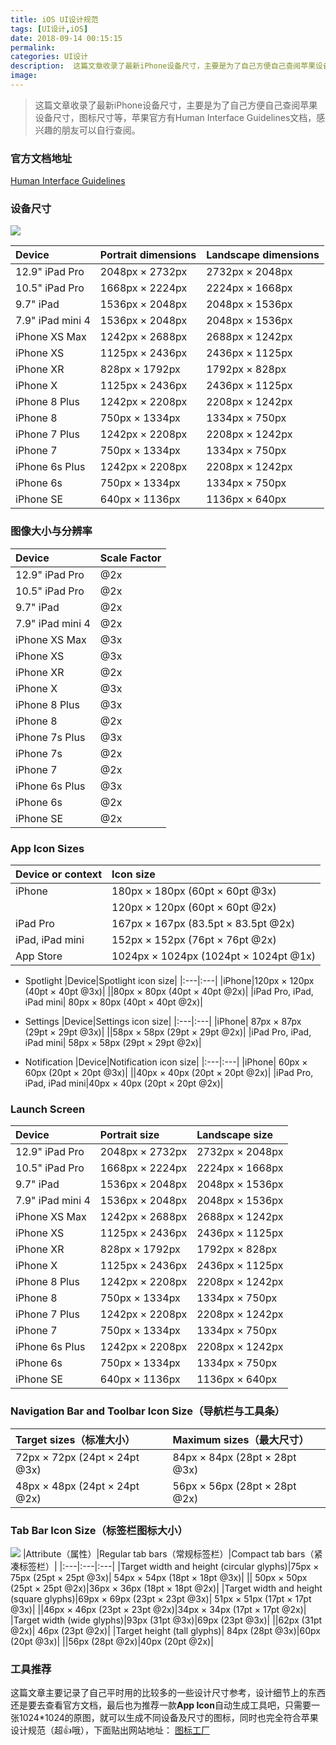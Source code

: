 ```yaml
---
title: iOS UI设计规范
tags: [UI设计,iOS]
date: 2018-09-14 00:15:15
permalink:
categories: UI设计
description:  这篇文章收录了最新iPhone设备尺寸，主要是为了自己方便自己查阅苹果设备尺寸，图标尺寸等，苹果官方有Human Interface Guidelines文档，感兴趣的朋友可以自行查阅。
image:
---
```

<p class="description"></p>


<!-- more -->

> 这篇文章收录了最新iPhone设备尺寸，主要是为了自己方便自己查阅苹果设备尺寸，图标尺寸等，苹果官方有Human Interface Guidelines文档，感兴趣的朋友可以自行查阅。
### 官方文档地址
[Human Interface Guidelines](https://developer.apple.com/design/human-interface-guidelines/)

### 设备尺寸
![](https://ws1.sinaimg.cn/large/0069RVTdly1fv8b4605d6j313w0ey755.jpg)

|Device|Portrait dimensions|Landscape dimensions|
|:------|:------|:------|
|12.9" iPad Pro|2048px × 2732px|2732px × 2048px|
|10.5" iPad Pro|1668px × 2224px|2224px × 1668px|
|9.7" iPad|1536px × 2048px|2048px × 1536px
|7.9" iPad mini 4|1536px × 2048px|	2048px × 1536px
|iPhone XS Max|1242px × 2688px|	2688px × 1242px|
|iPhone XS|	1125px × 2436px|2436px × 1125px|
|iPhone XR|	828px × 1792px|1792px × 828px|
|iPhone X|1125px × 2436px|2436px × 1125px|
|iPhone 8 Plus|1242px × 2208px|	2208px × 1242px|
|iPhone 8|	750px × 1334px|1334px × 750px|
|iPhone 7 Plus|1242px × 2208px|2208px × 1242px|
|iPhone 7|750px × 1334px|1334px × 750px|
|iPhone 6s Plus|	1242px × 2208px|2208px × 1242px|
|iPhone 6s|750px × 1334px|1334px × 750px|
|iPhone SE|	640px × 1136px|1136px × 640px|

### 图像大小与分辨率
|Device|Scale Factor|
|:---|:---|
|12.9" iPad Pro|@2x|
|10.5" iPad Pro|@2x|
|9.7" iPad|@2x|
|7.9" iPad mini 4|	@2x|
|iPhone XS Max|@3x|
|iPhone XS|@3x|
|iPhone XR|@2x|
|iPhone X|@3x|
|iPhone 8 Plus|@3x|
|iPhone 8|@2x|
|iPhone 7s Plus|	@3x|
|iPhone 7s|@2x|
|iPhone 7|@2x|
|iPhone 6s Plus|@3x|
|iPhone 6s|	@2x|
|iPhone SE|@2x|

### App Icon Sizes
|Device or context|Icon size|
|:---|:---|
|iPhone|	180px × 180px (60pt × 60pt @3x)|
||120px × 120px (60pt × 60pt @2x)|
|iPad Pro|167px × 167px (83.5pt × 83.5pt @2x)|
|iPad, iPad mini|152px × 152px (76pt × 76pt @2x)|
|App Store|1024px × 1024px (1024pt × 1024pt @1x)|

- Spotlight
|Device|Spotlight icon size|
|:---|:---|
|iPhone|120px × 120px (40pt × 40pt @3x)|
||80px × 80px (40pt × 40pt @2x)|
|iPad Pro, iPad, iPad mini|	80px × 80px (40pt × 40pt @2x)|

- Settings
|Device|Settings icon size|
|:---|:---|
|iPhone|	87px × 87px (29pt × 29pt @3x)|
||58px × 58px (29pt × 29pt @2x)|
|iPad Pro, iPad, iPad mini|	58px × 58px (29pt × 29pt @2x)|

- Notification
|Device|Notification icon size|
|:---|:---|
|iPhone|	60px × 60px (20pt × 20pt @3x)|
||40px × 40px (20pt × 20pt @2x)|
|iPad Pro, iPad, iPad mini|40px × 40px (20pt × 20pt @2x)|

### Launch Screen
|Device|Portrait size|Landscape size|
|:---|:---|:---|
|12.9" iPad Pro|	2048px × 2732px|2732px × 2048px|
|10.5" iPad Pro|	1668px × 2224px|2224px × 1668px|
|9.7" iPad|1536px × 2048px|2048px × 1536px|
|7.9" iPad mini 4|1536px × 2048px|2048px × 1536px|
|iPhone XS Max|	1242px × 2688px|2688px × 1242px|
|iPhone XS|	1125px × 2436px|2436px × 1125px|
|iPhone XR|	828px × 1792px|1792px × 828px|
|iPhone X|1125px × 2436px|2436px × 1125px|
|iPhone 8 Plus|1242px × 2208px|2208px × 1242px|
|iPhone 8|750px × 1334px|1334px × 750px|
|iPhone 7 Plus|	1242px × 2208px|2208px × 1242px|
|iPhone 7|	750px × 1334px|	1334px × 750px|
|iPhone 6s Plus|1242px × 2208px|2208px × 1242px|
|iPhone 6s|750px × 1334px|1334px × 750px|
|iPhone SE|640px × 1136px|	1136px × 640px|

### Navigation Bar and Toolbar Icon Size（导航栏与工具条）
|Target sizes（标准大小）|Maximum sizes（最大尺寸）|
|:---|:---|
|72px × 72px (24pt × 24pt @3x)|	84px × 84px (28pt × 28pt @3x)|
|48px × 48px (24pt × 24pt @2x)|	56px × 56px (28pt × 28pt @2x)|

### Tab Bar Icon Size（标签栏图标大小）
![](https://ws3.sinaimg.cn/large/0069RVTdly1fv8cfny8vnj30nq0763ys.jpg)
|Attribute（属性）|Regular tab bars（常规标签栏）|Compact tab bars（紧凑标签栏）|
|:---|:---|:---|
|Target width and height (circular glyphs)|75px × 75px (25pt × 25pt @3x)|	54px × 54px (18pt × 18pt @3x)|
||	50px × 50px (25pt × 25pt @2x)|36px × 36px (18pt × 18pt @2x)|
|Target width and height (square glyphs)|69px × 69px (23pt × 23pt @3x)|	51px × 51px (17pt × 17pt @3x)|
||46px × 46px (23pt × 23pt @2x)|34px × 34px (17pt × 17pt @2x)|
|Target width (wide glyphs)|93px (31pt @3x)|69px (23pt @3x)|
||62px (31pt @2x)|	46px (23pt @2x)|
|Target height (tall glyphs)|	84px (28pt @3x)|60px (20pt @3x)|
||56px (28pt @2x)|40px (20pt @2x)|

### 工具推荐
这篇文章主要记录了自己平时用的比较多的一些设计尺寸参考，设计细节上的东西还是要去查看官方文档，最后也为推荐一款**App Icon**自动生成工具吧，只需要一张1024*1024的原图，就可以生成不同设备及尺寸的图标，同时也完全符合苹果设计规范（超👍哦），下面贴出网站地址：
[图标工厂](https://icon.wuruihong.com/)
